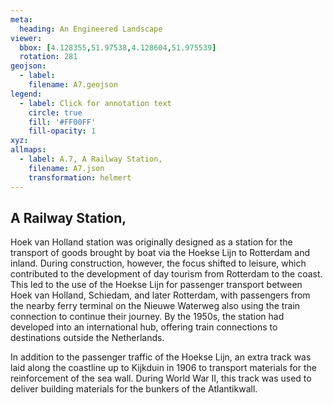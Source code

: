 ```yaml
---
meta:
  heading: An Engineered Landscape
viewer:
  bbox: [4.128355,51.97538,4.128604,51.975539]
  rotation: 281
geojson:
  - label:
    filename: A7.geojson
legend: 
  - label: Click for annotation text
    circle: true
    fill: '#FF00FF'
    fill-opacity: 1
xyz:
allmaps:
  - label: A.7, A Railway Station,
    filename: A7.json
    transformation: helmert
---
```


## A Railway Station,

Hoek van Holland station was originally designed as a station for the transport of goods brought by boat via the Hoekse Lijn to Rotterdam and inland. During construction, however, the focus shifted to leisure, which contributed to the development of day tourism from Rotterdam to the coast. This led to the use of the Hoekse Lijn for passenger transport between Hoek van Holland, Schiedam, and later Rotterdam, with passengers from the nearby ferry terminal on the Nieuwe Waterweg also using the train connection to continue their journey. By the 1950s, the station had developed into an international hub, offering train connections to destinations outside the Netherlands. 

In addition to the passenger traffic of the Hoekse Lijn, an extra track was laid along the coastline up to Kijkduin in 1906 to transport materials for the reinforcement of the sea wall. During World War II, this track was used to deliver building materials for the bunkers of the Atlantikwall.